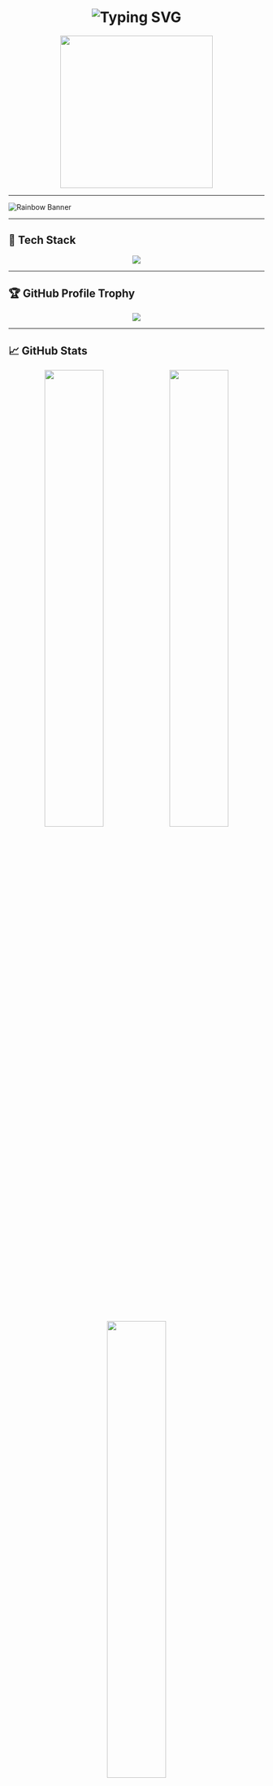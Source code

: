 <h1 align="center">
  <img src="https://readme-typing-svg.herokuapp.com?font=Fira+Code&size=30&pause=1000&center=true&vCenter=true&width=500&lines=Hi+%F0%9F%91%8B%2C+I'm+Anuj!;Beginner+Dev+%7C+Lifelong+Learner+%7C+Creator;Welcome+to+my+GitHub+Universe!" alt="Typing SVG" />
</h1>

<p align="center">
  <img src="https://media.giphy.com/media/qgQUggAC3Pfv687qPC/giphy.gif" width="300" />
</p>

---

<img src="https://svg-banners.vercel.app/api?type=rainbow&width=1000&height=200&text1=Welcome%20to%20Anujcodechakra's%20World%20%F0%9F%8C%9F" alt="Rainbow Banner" />

---

## 🧰 Tech Stack

<p align="center">
  <img src="https://skillicons.dev/icons?i=html,css,js,java,github,git,vscode" />
</p>

---

## 🏆 GitHub Profile Trophy

<p align="center">
  <img src="https://github-profile-trophy.vercel.app/?username=Anujcodechakra&theme=radical&no-frame=true&margin-w=10&row=2&column=4" />
</p>

---

## 📈 GitHub Stats

<p align="center">
  <img src="https://github-readme-stats.vercel.app/api?username=Anujcodechakra&show_icons=true&theme=tokyonight&hide_border=true&border_radius=15" width="48%" />
  <img src="https://github-readme-streak-stats.herokuapp.com?user=Anujcodechakra&theme=tokyonight&hide_border=true&border_radius=15" width="48%" />
  <br/>
  <img src="https://github-readme-stats.vercel.app/api/top-langs/?username=Anujcodechakra&layout=compact&theme=tokyonight&hide_border=true&border_radius=15" width="48%" />
</p>

---

## 🧭 Current Goals

- 🌱 Learn Java + Backend (Spring Boot)
- 📦 Build a Full-Stack Mental Wellness App
- 💡 Enhance DSA Skills with Java
- 🤝 Collaborate with Developers and Open Source Projects

---

## 💬 Connect With Me

<p align="center">
  <a href="mailto:anujs51707@gmail.com"><img src="https://img.shields.io/badge/Gmail-EA4335?style=for-the-badge&logo=gmail&logoColor=white"/></a>
  <a href="https://www.linkedin.com/in/your-linkedin" target="_blank"><img src="https://img.shields.io/badge/LinkedIn-0077B5?style=for-the-badge&logo=linkedin&logoColor=white"/></a>
  <a href="https://twitter.com/your-twitter" target="_blank"><img src="https://img.shields.io/badge/Twitter-1DA1F2?style=for-the-badge&logo=twitter&logoColor=white"/></a>
  <a href="https://your-portfolio.com" target="_blank"><img src="https://img.shields.io/badge/Portfolio-000?style=for-the-badge&logo=vercel&logoColor=white"/></a>
</p>

---

## 🌟 Quote of the Day

> *“Your time is limited, so don’t waste it living someone else’s life.”* – Steve Jobs

---

## 👀 Visitor Counter

<p align="center">
  <img src="https://komarev.com/ghpvc/?username=Anujcodechakra&style=flat-square&color=brightgreen" alt="Visitor count"/>
</p>

---

<p align="center">
  <img src="https://media.giphy.com/media/iIqmM5tTjmpOB9mpbn/giphy.gif" width="300" />
</p>